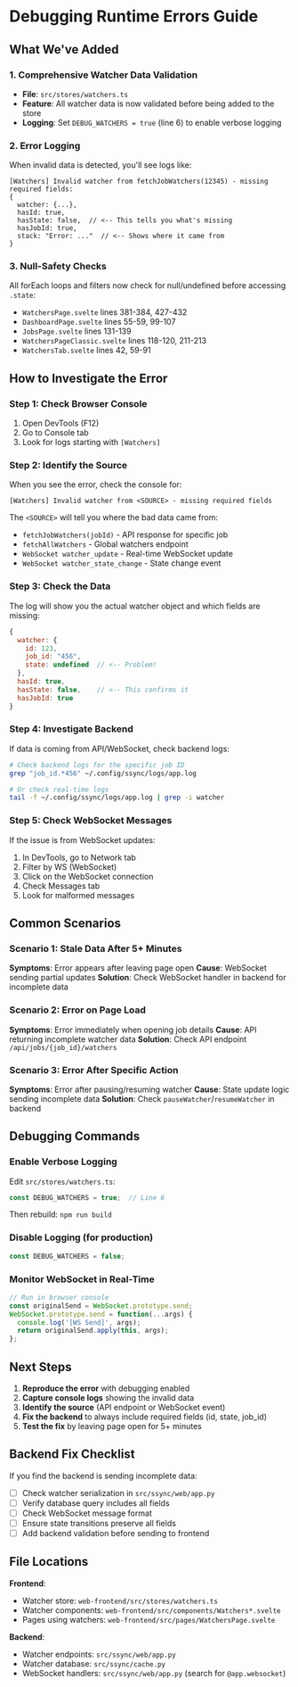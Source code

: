 # Debugging Runtime Errors Guide

## What We've Added

### 1. Comprehensive Watcher Data Validation
- **File**: `src/stores/watchers.ts`
- **Feature**: All watcher data is now validated before being added to the store
- **Logging**: Set `DEBUG_WATCHERS = true` (line 6) to enable verbose logging

### 2. Error Logging
When invalid data is detected, you'll see logs like:
```
[Watchers] Invalid watcher from fetchJobWatchers(12345) - missing required fields:
{
  watcher: {...},
  hasId: true,
  hasState: false,  // <-- This tells you what's missing
  hasJobId: true,
  stack: "Error: ..."  // <-- Shows where it came from
}
```

### 3. Null-Safety Checks
All forEach loops and filters now check for null/undefined before accessing `.state`:
- `WatchersPage.svelte` lines 381-384, 427-432
- `DashboardPage.svelte` lines 55-59, 99-107
- `JobsPage.svelte` lines 131-139
- `WatchersPageClassic.svelte` lines 118-120, 211-213
- `WatchersTab.svelte` lines 42, 59-91

## How to Investigate the Error

### Step 1: Check Browser Console
1. Open DevTools (F12)
2. Go to Console tab
3. Look for logs starting with `[Watchers]`

### Step 2: Identify the Source
When you see the error, check the console for:
```
[Watchers] Invalid watcher from <SOURCE> - missing required fields
```

The `<SOURCE>` will tell you where the bad data came from:
- `fetchJobWatchers(jobId)` - API response for specific job
- `fetchAllWatchers` - Global watchers endpoint
- `WebSocket watcher_update` - Real-time WebSocket update
- `WebSocket watcher_state_change` - State change event

### Step 3: Check the Data
The log will show you the actual watcher object and which fields are missing:
```javascript
{
  watcher: {
    id: 123,
    job_id: "456",
    state: undefined  // <-- Problem!
  },
  hasId: true,
  hasState: false,    // <-- This confirms it
  hasJobId: true
}
```

### Step 4: Investigate Backend
If data is coming from API/WebSocket, check backend logs:

```bash
# Check backend logs for the specific job ID
grep "job_id.*456" ~/.config/ssync/logs/app.log

# Or check real-time logs
tail -f ~/.config/ssync/logs/app.log | grep -i watcher
```

### Step 5: Check WebSocket Messages
If the issue is from WebSocket updates:

1. In DevTools, go to Network tab
2. Filter by WS (WebSocket)
3. Click on the WebSocket connection
4. Check Messages tab
5. Look for malformed messages

## Common Scenarios

### Scenario 1: Stale Data After 5+ Minutes
**Symptoms**: Error appears after leaving page open
**Cause**: WebSocket sending partial updates
**Solution**: Check WebSocket handler in backend for incomplete data

### Scenario 2: Error on Page Load
**Symptoms**: Error immediately when opening job details
**Cause**: API returning incomplete watcher data
**Solution**: Check API endpoint `/api/jobs/{job_id}/watchers`

### Scenario 3: Error After Specific Action
**Symptoms**: Error after pausing/resuming watcher
**Cause**: State update logic sending incomplete data
**Solution**: Check `pauseWatcher`/`resumeWatcher` in backend

## Debugging Commands

### Enable Verbose Logging
Edit `src/stores/watchers.ts`:
```typescript
const DEBUG_WATCHERS = true;  // Line 6
```
Then rebuild: `npm run build`

### Disable Logging (for production)
```typescript
const DEBUG_WATCHERS = false;
```

### Monitor WebSocket in Real-Time
```javascript
// Run in browser console
const originalSend = WebSocket.prototype.send;
WebSocket.prototype.send = function(...args) {
  console.log('[WS Send]', args);
  return originalSend.apply(this, args);
};
```

## Next Steps

1. **Reproduce the error** with debugging enabled
2. **Capture console logs** showing the invalid data
3. **Identify the source** (API endpoint or WebSocket event)
4. **Fix the backend** to always include required fields (id, state, job_id)
5. **Test the fix** by leaving page open for 5+ minutes

## Backend Fix Checklist

If you find the backend is sending incomplete data:

- [ ] Check watcher serialization in `src/ssync/web/app.py`
- [ ] Verify database query includes all fields
- [ ] Check WebSocket message format
- [ ] Ensure state transitions preserve all fields
- [ ] Add backend validation before sending to frontend

## File Locations

**Frontend**:
- Watcher store: `web-frontend/src/stores/watchers.ts`
- Watcher components: `web-frontend/src/components/Watchers*.svelte`
- Pages using watchers: `web-frontend/src/pages/WatchersPage.svelte`

**Backend**:
- Watcher endpoints: `src/ssync/web/app.py`
- Watcher database: `src/ssync/cache.py`
- WebSocket handlers: `src/ssync/web/app.py` (search for `@app.websocket`)
